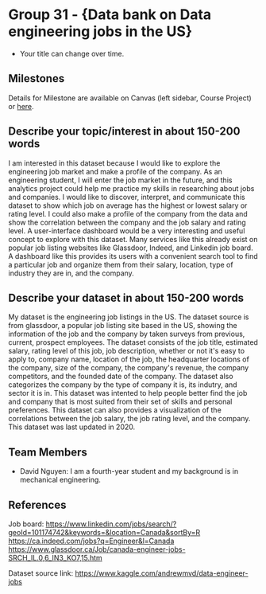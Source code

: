 # Group 31 - {Data bank on Data engineering jobs in the US}

- Your title can change over time.

## Milestones

Details for Milestone are available on Canvas (left sidebar, Course Project) or [here](https://firas.moosvi.com/courses/data301/project/milestone01.html).

## Describe your topic/interest in about 150-200 words

I am interested in this dataset because I would like to explore the engineering job market and make a profile of the company.
As an engineering student, I will enter the job market in the future, and this analytics project could help me practice my skills in researching about jobs and companies. 
I would like to discover, interpret, and communicate this dataset to show which job on average has the highest or lowest salary or rating level.
I could also make a profile of the company from the data and show the correlation between the company and the job salary and rating level.
A user-interface dashboard would be a very interesting and useful concept to explore with this dataset. Many services like this already exist on popular job listing websites like Glassdoor, Indeed, and Linkedin job board.
A dashboard like this provides its users with a convenient search tool to find a particular job and organize them from their salary, location, type of industry they are in, and the company.

## Describe your dataset in about 150-200 words

My dataset is the engineering job listings in the US. The dataset source is from glassdoor, a popular job listing site based in the US, 
showing the information of the job and the company by taken surveys from previous, current, prospect employees.
The dataset consists of the job title, estimated salary, rating level of this job, job description, whether or not it's easy to apply to, company name, location of the job, 
the headquarter locations of the company, size of the company, the company's revenue, the company competitors, and the founded date of the company. 
The dataset also categorizes the company by the type of company it is, its indutry, and sector it is in. 
This dataset was intented to help people better find the job and company that is most suited from their set of skills and personal preferences.
This dataset can also provides a visualization of the correlations between the job salary, the job rating level, and the company.
This dataset was last updated in 2020. 

## Team Members

- David Nguyen: I am a fourth-year student and my background is in mechanical engineering.

## References

Job board:
https://www.linkedin.com/jobs/search/?geoId=101174742&keywords=&location=Canada&sortBy=R
https://ca.indeed.com/jobs?q=Engineer&l=Canada
https://www.glassdoor.ca/Job/canada-engineer-jobs-SRCH_IL.0,6_IN3_KO7,15.htm

Dataset source link:
https://www.kaggle.com/andrewmvd/data-engineer-jobs

